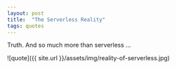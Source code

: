 ```yaml
---
layout: post
title:  "The Serverless Reality"
tags: quotes
---
```


Truth. And so much more than serverless ...

![quote]({{ site.url }}/assets/img/reality-of-serverless.jpg)
